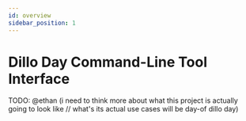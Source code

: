 ```yaml
---
id: overview
sidebar_position: 1
---
```


# Dillo Day Command-Line Tool Interface

TODO: @ethan (i need to think more about what this project is actually going to look like // what's its actual use cases will be day-of dillo day)
